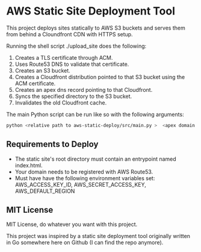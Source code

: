 # AWS Static Site Deployment Tool
This project deploys sites statically to AWS S3 buckets and serves them from behind a Cloundfront CDN with HTTPS setup.

Running the shell script ./upload_site does the following:
1. Creates a TLS certificate through ACM.
2. Uses Route53 DNS to validate that certificate.
3. Creates an S3 bucket.
4. Creates a Cloudfront distribution pointed to that S3 bucket using the ACM certificate.
5. Creates an apex dns record pointing to that Cloudfront.
6. Syncs the specified directory to the S3 bucket.
7. Invalidates the old Cloudfront cache.

The main Python script can be run like so with the following arguments:
```bash
python <relative path to aws-static-deploy/src/main.py >  <apex domain name> <path to static site's root> 
```

## Requirements to Deploy
+ The static site's root directory must contain an entrypoint named index.html.
+ Your domain needs to be registered with AWS Route53.
+ Must have have the following environment variables set: AWS_ACCESS_KEY_ID, AWS_SECRET_ACCESS_KEY, AWS_DEFAULT_REGION


## MIT License
MIT License, do whatever you want with this project.

This project was inspired by a static site deployment tool originally written in Go somewhere here on Github (I can find the repo anymore).
